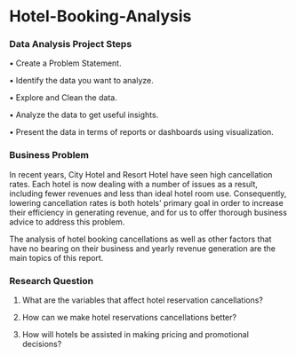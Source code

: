 # Hotel-Booking-Analysis

### Data Analysis Project Steps

• Create a Problem Statement.

• Identify the data you want to analyze.

• Explore and Clean the data.

• Analyze the data to get useful insights.

• Present the data in terms of reports or dashboards using visualization.

### Business Problem

In recent years, City Hotel and Resort Hotel have seen high cancellation rates. Each hotel is now dealing with a number of issues as a result, including fewer revenues and less than ideal hotel room use. Consequently, lowering cancellation rates is both hotels' primary goal in order to increase their efficiency in generating revenue, and for us to offer thorough business advice to address this problem.

The analysis of hotel booking cancellations as well as other factors that have no bearing on their business and yearly revenue generation are the main topics of this report.

### Research Question

1. What are the variables that affect hotel reservation cancellations?

2. How can we make hotel reservations cancellations better?

3. How will hotels be assisted in making pricing and promotional decisions?
